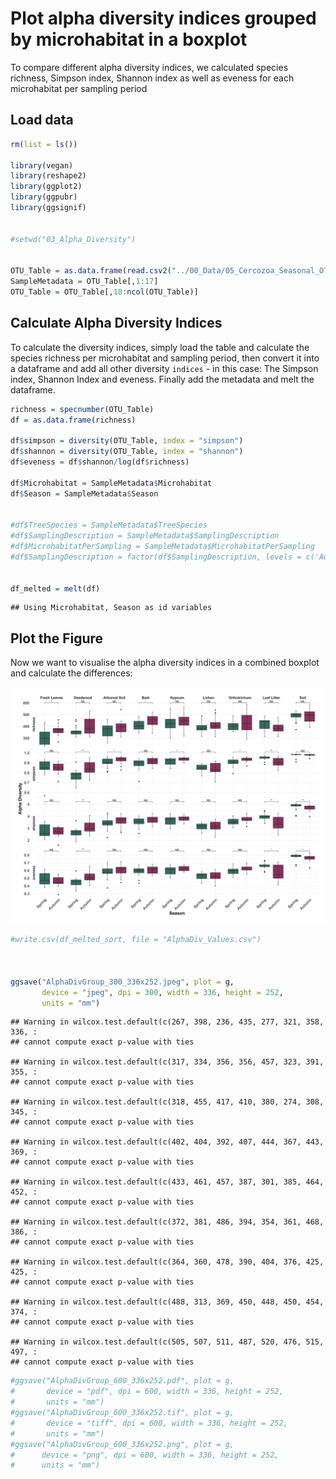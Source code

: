 Plot alpha diversity indices grouped by microhabitat in a boxplot
================

To compare different alpha diversity indices, we calculated species richness, Simpson index, Shannon index as well as eveness for each microhabitat per sampling period

Load data
---------

``` r
rm(list = ls())

library(vegan)
library(reshape2)
library(ggplot2)
library(ggpubr)
library(ggsignif)


#setwd("03_Alpha_Diversity")


OTU_Table = as.data.frame(read.csv2("../00_Data/05_Cercozoa_Seasonal_OTU_Table_min-freq-7633_transposed_withMetadata.csv",header = T))
SampleMetadata = OTU_Table[,1:17]
OTU_Table = OTU_Table[,18:ncol(OTU_Table)]
```

Calculate Alpha Diversity Indices
---------------------------------

To calculate the diversity indices, simply load the table and calculate the species richness per microhabitat and sampling period, then convert it into a dataframe and add all other diversity `indices` - in this case: The Simpson index, Shannon Index and eveness. Finally add the metadata and melt the dataframe.

``` r
richness = specnumber(OTU_Table)
df = as.data.frame(richness)

df$simpson = diversity(OTU_Table, index = "simpson")
df$shannon = diversity(OTU_Table, index = "shannon")
df$eveness = df$shannon/log(df$richness)

df$Microhabitat = SampleMetadata$Microhabitat
df$Season = SampleMetadata$Season


#df$TreeSpecies = SampleMetadata$TreeSpecies
#df$SamplingDescription = SampleMetadata$SamplingDescription
#df$MicrohabitatPerSampling = SampleMetadata$MicrohabitatPerSampling
#df$SamplingDescription = factor(df$SamplingDescription, levels = c('Autumn 2017','Spring 2018','Autumn 2018', 'Spring 2019' ))


df_melted = melt(df)
```

    ## Using Microhabitat, Season as id variables

Plot the Figure
---------------

Now we want to visualise the alpha diversity indices in a combined boxplot and calculate the differences:

![](AphaBoxplotGrouped_files/figure-markdown_github/CercozoaAlphaBoxPlot-1.png)

``` r
#write.csv(df_melted_sort, file = "AlphaDiv_Values.csv")



ggsave("AlphaDivGroup_300_336x252.jpeg", plot = g, 
       device = "jpeg", dpi = 300, width = 336, height = 252, 
       units = "mm")
```

    ## Warning in wilcox.test.default(c(267, 398, 236, 435, 277, 321, 358, 336, :
    ## cannot compute exact p-value with ties

    ## Warning in wilcox.test.default(c(317, 334, 356, 356, 457, 323, 391, 355, :
    ## cannot compute exact p-value with ties

    ## Warning in wilcox.test.default(c(318, 455, 417, 410, 380, 274, 308, 345, :
    ## cannot compute exact p-value with ties

    ## Warning in wilcox.test.default(c(402, 404, 392, 407, 444, 367, 443, 369, :
    ## cannot compute exact p-value with ties

    ## Warning in wilcox.test.default(c(433, 461, 457, 387, 301, 385, 464, 452, :
    ## cannot compute exact p-value with ties

    ## Warning in wilcox.test.default(c(372, 381, 486, 394, 354, 361, 468, 386, :
    ## cannot compute exact p-value with ties

    ## Warning in wilcox.test.default(c(364, 360, 478, 390, 404, 376, 425, 425, :
    ## cannot compute exact p-value with ties

    ## Warning in wilcox.test.default(c(488, 313, 369, 450, 448, 450, 454, 374, :
    ## cannot compute exact p-value with ties

    ## Warning in wilcox.test.default(c(505, 507, 511, 487, 520, 476, 515, 497, :
    ## cannot compute exact p-value with ties

``` r
#ggsave("AlphaDivGroup_600_336x252.pdf", plot = g, 
#       device = "pdf", dpi = 600, width = 336, height = 252, 
#       units = "mm")
#ggsave("AlphaDivGroup_600_336x252.tif", plot = g, 
#       device = "tiff", dpi = 600, width = 336, height = 252, 
#       units = "mm")
#ggsave("AlphaDivGroup_600_336x252.png", plot = g, 
#      device = "png", dpi = 600, width = 336, height = 252, 
#      units = "mm")
```
